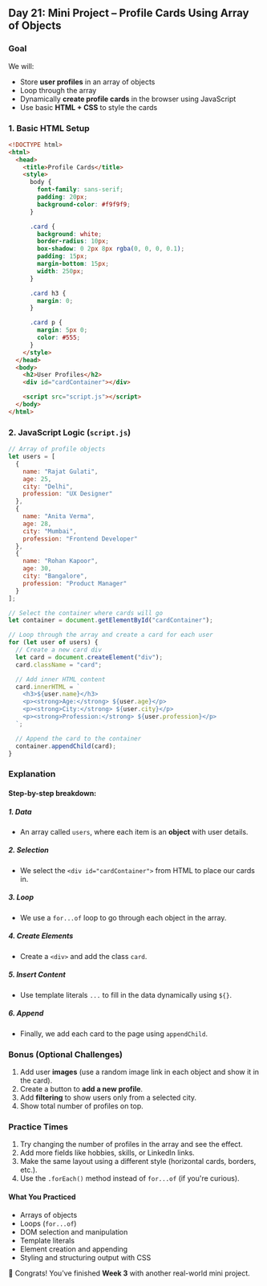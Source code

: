 <article class="day-content">

## Day 21: Mini Project – Profile Cards Using Array of Objects

### Goal

We will:

* Store **user profiles** in an array of objects
* Loop through the array
* Dynamically **create profile cards** in the browser using JavaScript
* Use basic **HTML + CSS** to style the cards

### 1. Basic HTML Setup

```html
<!DOCTYPE html>
<html>
  <head>
    <title>Profile Cards</title>
    <style>
      body {
        font-family: sans-serif;
        padding: 20px;
        background-color: #f9f9f9;
      }

      .card {
        background: white;
        border-radius: 10px;
        box-shadow: 0 2px 8px rgba(0, 0, 0, 0.1);
        padding: 15px;
        margin-bottom: 15px;
        width: 250px;
      }

      .card h3 {
        margin: 0;
      }

      .card p {
        margin: 5px 0;
        color: #555;
      }
    </style>
  </head>
  <body>
    <h2>User Profiles</h2>
    <div id="cardContainer"></div>

    <script src="script.js"></script>
  </body>
</html>
```

### 2. JavaScript Logic (`script.js`)

```js
// Array of profile objects
let users = [
  {
    name: "Rajat Gulati",
    age: 25,
    city: "Delhi",
    profession: "UX Designer"
  },
  {
    name: "Anita Verma",
    age: 28,
    city: "Mumbai",
    profession: "Frontend Developer"
  },
  {
    name: "Rohan Kapoor",
    age: 30,
    city: "Bangalore",
    profession: "Product Manager"
  }
];

// Select the container where cards will go
let container = document.getElementById("cardContainer");

// Loop through the array and create a card for each user
for (let user of users) {
  // Create a new card div
  let card = document.createElement("div");
  card.className = "card";

  // Add inner HTML content
  card.innerHTML = `
    <h3>${user.name}</h3>
    <p><strong>Age:</strong> ${user.age}</p>
    <p><strong>City:</strong> ${user.city}</p>
    <p><strong>Profession:</strong> ${user.profession}</p>
  `;

  // Append the card to the container
  container.appendChild(card);
}
```

### Explanation

#### Step-by-step breakdown:

##### 1. Data

* An array called `users`, where each item is an **object** with user details.

##### 2. Selection

* We select the `<div id="cardContainer">` from HTML to place our cards in.

##### 3. Loop

* We use a `for...of` loop to go through each object in the array.

##### 4. Create Elements

* Create a `<div>` and add the class `card`.

##### 5. Insert Content

* Use template literals `...` to fill in the data dynamically using `${}`.

##### 6. Append

* Finally, we add each card to the page using `appendChild`.

### Bonus (Optional Challenges)

1. Add user **images** (use a random image link in each object and show it in the card).
2. Create a button to **add a new profile**.
3. Add **filtering** to show users only from a selected city.
4. Show total number of profiles on top.

<div class="practice">

### Practice Times

1. Try changing the number of profiles in the array and see the effect.
2. Add more fields like hobbies, skills, or LinkedIn links.
3. Make the same layout using a different style (horizontal cards, borders, etc.).
4. Use the `.forEach()` method instead of `for...of` (if you're curious).

#### What You Practiced

* Arrays of objects
* Loops (`for...of`)
* DOM selection and manipulation
* Template literals
* Element creation and appending
* Styling and structuring output with CSS

</div>

🎉 Congrats! You've finished **Week 3** with another real-world mini project.

</article>
